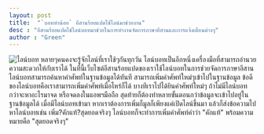 ```yaml
---
layout: post
title:  "`บอทหำน้อย` อีสานร้อยแปดใช้ไลน์มาช่วยงาน"
desc : "อีสานร้อยแปดใช่ไลน์บอทมาช่วยในการทำงานจัดการภาษาอีสานและการแจ้งเตือนต่างๆ"
author : "Green"
---
```

<img src="{{site.url}}/assets/img/capture_esan108_bot.png" alt="ไลน์บอท"/>
หลายๆคนคงจะรู้จักไลน์ที่เราใช้ๆกันทุกวัน ไลน์บอทเป็นอีกหนึ่งเครื่องมือที่สามารถอำนวยความสะดวกให้กับเราได้
ในที่นี้เว็บไซต์อีสานร้อยแปดของเราใช้ไลน์บอทในการช่วยจัดการภาษาอีสาน ไลน์บอทสามารถค้นหาคำศัพท์ในฐานข้อมูลได้ทันที
สามารถเพิ่มคำศัพท์ใหม่ๆเข้าไปในฐานข้อมูล ข้อดีของไลน์บอทคือเราสามารถเพิ่มคำศัพท์เมื่อไหร่ก็ได้ บางทีเราไปได้ยินคำศัพท์ใหม่ๆ
ถ้าไม่มีไลน์บอท กว่าจะหาอะไรมาจด หรือจดลงในแอพฯมือถือ สุดท้ายก็ต้องทำหลายขั้นตอนกว่าข้อมูลจะเข้าไปอยู่ในฐานข้อมูลได้
เมื่อมีไลน์บอทเข้ามา หากเราต้องการเพิ่มก็มูลก็เพียงแค่เปิดไลน์ขึ้นมา แล้วก็ส่งข้อความไปหาไลน์บอทเช่น
เพิ่ม?คักแท้?สุดยอดจริงๆ ไลน์บอทก็จะทำการเพิ่มคำศัพท์คำว่า "คักแท้" พร้อมความหมายคือ "สุดยอดจริงๆ"
